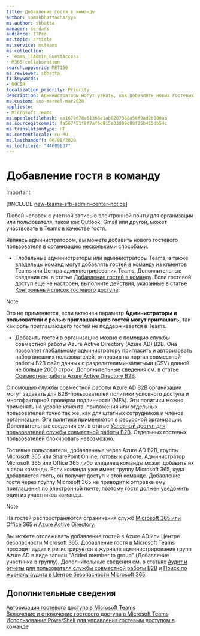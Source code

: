 ```yaml
---
title: Добавление гостя в команду
author: somakbhattacharyya
ms.author: sbhatta
manager: serdars
audience: ITPro
ms.topic: article
ms.service: msteams
ms.collection:
- Teams_ITAdmin_GuestAccess
- M365-collaboration
search.appverid: MET150
ms.reviewer: sbhatta
f1.keywords:
- NOCSH
localization_priority: Priority
description: Администраторы могут узнать, как добавлять новых гостевых пользователей в организацию в классическом и веб-клиенте Microsoft Teams, а также на портале для совместной работы Azure Active Directory B2B.
ms.custom: seo-marvel-mar2020
appliesto:
- Microsoft Teams
ms.openlocfilehash: ea1670078a61366e1ab0207368a58f9ad2b900ab
ms.sourcegitcommit: fa567451f8f7af6d915e33809d88f26b415db54c
ms.translationtype: HT
ms.contentlocale: ru-RU
ms.lasthandoff: 06/08/2020
ms.locfileid: "44609837"
---
```

<a name="add-a-guest-to-a-team"></a>Добавление гостя в команду
=====================
> [!IMPORTANT]
> [!INCLUDE [new-teams-sfb-admin-center-notice](includes/new-teams-sfb-admin-center-notice.md)]

Любой человек с учетной записью электронной почты для организации или пользователя, такой как Outlook, Gmail или другой, может участвовать в Teams в качестве гостя.

Являясь администратором, вы можете добавить нового гостевого пользователя в организацию несколькими способами.
- Глобальные администраторы или администраторы Teams, а также владельцы команд могут добавлять гостей в команду из клиентов Teams или Центра администрирования Teams. Дополнительные сведения см. в статье [Добавление гостей в команду](https://support.office.com/article/add-guests-to-a-team-fccb4fa6-f864-4508-bdde-256e7384a14f). Если гостевой доступ еще не настроен, выполните действия, указанные в статье [Контрольный список гостевого доступа](guest-access-checklist.md).

> [!NOTE] 
> Это не применяется, если включен параметр **Администраторы и пользователи с ролью приглашающего гостей могут приглашать**, так как роль приглашающего гостей не поддерживается в Teams.

- Добавить гостей в организацию можно с помощью службы совместной работы Azure Active Directory (Azure AD) B2B. Она позволяет глобальному администратору пригласить и авторизовать набор внешних пользователей, отправив на портал совместной работы B2B файл данных с разделителями-запятыми (CSV) длиной не больше 2000 строк. Дополнительные сведения см. в статье [Совместная работа Azure Active Directory B2B](https://go.microsoft.com/fwlink/p/?linkid=826383).

С помощью службы совместной работы Azure AD B2B организации могут задавать для B2B-пользователей политики условного доступа и многофакторной проверки подлинности (MFA). Эти политики можно применять на уровне клиента, приложения или отдельных пользователей точно так же, как для штатных сотрудников и членов организации. Эти политики применяются в ресурсной организации. Дополнительные сведения см. в статье [Условный доступ для пользователей службы совместной работы B2B](https://go.microsoft.com/fwlink/?linkid=857454). Отдельных гостевых пользователей блокировать невозможно.

Гостевые пользователи, добавленные через Azure AD B2B, группы Microsoft 365 или SharePoint Online, готовы к работе. Администратор Microsoft 365 или Office 365 либо владелец команды может добавить их в свои команды. Если команда уже имеет группу Microsoft 365, куда добавляется гость, он получит доступ к этой команде. Добавление гостя через группу Microsoft 365 не приводит к отправке ему приглашения по электронной почте, поэтому гостя должен уведомить один из участников команды.

> [!NOTE]
> На гостей распространяются ограничения служб [Microsoft 365 или Office 365](https://go.microsoft.com/fwlink/p/?linkid=282347) и [Azure Active Directory](https://go.microsoft.com/fwlink/p/?linkid=853019).

Вы можете отслеживать добавление гостей в Azure AD или Центре безопасности Microsoft 365. Добавление гостя в Microsoft Teams проходит аудит и регистрируется в журнале администрирования групп Azure AD в виде записи "Added member to group" (Добавление участника в группу). Дополнительные сведения см. в статьях [Аудит и отчеты для пользователя службы совместной работы B2B](https://go.microsoft.com/fwlink/p/?linkid=858884) и [Поиск по журналу аудита в Центре безопасности Microsoft 365](https://support.office.com/article/Search-the-audit-log-in-the-Office-365-Security--Compliance-Center-0d4d0f35-390b-4518-800e-0c7ec95e946c).


## <a name="more-information"></a>Дополнительные сведения

[Авторизация гостевого доступа в Microsoft Teams](teams-dependencies.md)</br>
[Включение и отключение гостевого доступа в Microsoft Teams](set-up-guests.md)</br>
[Использование PowerShell для управления гостевым доступом в команде](guest-access-powershell.md)
